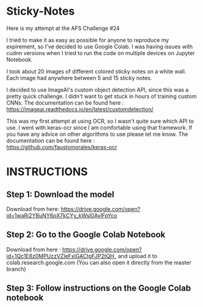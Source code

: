 # Sticky-Notes

Here is my attempt at the AFS Challenge #24 

I tried to make it as easy as possible for anyone to reproduce my expirement, so I've decided to use Google Colab. I was having issues with cudnn versions when I tried to run the code on multiple devices on Jupyter Notebook.

I took about 20 images of different colored sticky notes on a white wall. Each image had anywhere between 5 and 15 sticky notes.

I decided to use ImageAI's custom object detection API, since this was a pretty quick challenge. I didn't want to get stuck in hours of training custom CNNs.
The documentation can be found here : https://imageai.readthedocs.io/en/latest/customdetection/

This was my first attempt at using OCR, so I wasn't quite sure which API to use. I went with keras-ocr since I am comfortable using that framework. If you have any advice on other algorithms to use please let me know. 
The documentation can be found here : https://github.com/faustomorales/keras-ocr

# INSTRUCTIONS

## Step 1: Download the model 
Download from here: https://drive.google.com/open?id=1waRi2YBuNY6pX7kCYy_kWsI0AylFpYco

## Step 2: Go to the Google Colab Notebook
Download from here : https://drive.google.com/open?id=1Qc1E8z0MPUzzVZIeFxlGACtgFJP2tQH_
and upload it to colab.research.google.com
(You can also open it directly from the master branch)

## Step 3: Follow instructions on the Google Colab notebook
